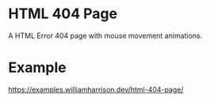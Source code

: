 # HTML 404 Page
A HTML Error 404 page with mouse movement animations.

# Example
https://examples.williamharrison.dev/html-404-page/
